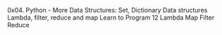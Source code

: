 0x04. Python - More Data Structures: Set, Dictionary
Data structures
Lambda, filter, reduce and map
Learn to Program 12 Lambda Map Filter Reduce
